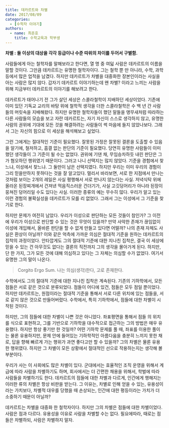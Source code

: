 ```yaml
---
title: 데카르트와 차별
date: 2017/08/09
categories:
  - [수학자 이야기]
authors:
  - name: 최준호
    title: 수학교육과 학부생
---
```


**차별 : 둘 이상의 대상을 각각 등급이나 수준 따위의 차이를 두어서 구별함.**

사람들에게 아는 철학자를 말해보라고 한다면, 열 명 중 여덟 사람은 데카르트의 이름을 말할 것이다. 그만큼 데카르트는 유명한 철학자이다. 그는 철학 뿐 만 아니라, 수학, 과학 등에서 많은 업적을 남겼다. 하지만 데카르트가 차별을 대중화한 장본인이라는 사실을 아는 사람은 많지 않다. 갑자기 데카르트 이야기하는데 왠 차별? 이라고 느끼는 사람을 위해 지금부터 데카르트의 이야기를 해보려고 한다.

데카르트가 태어나기 전 그가 살던 세상은 스콜라철학이 지배하던 세상이었다. 기존에 이미 있던 기독교 교리의 바탕 위에 철학적 생각을 더한 스콜라철학은 수 백 년 간 사람들의 머릿속을 지배해왔다. 하지만 유명한 철학자들이 했던 말들을 앵무새처럼 따라하는 다른 사람들의 모습을 보고 자란 데카르트는, 자기 자신이 스스로 생각하지 않고, 유명한 사람의 권위에 기대에 모든 것을 해결하려는 사람들이 썩 마음에 들지 않았나보다. 그래서 그는 자신의 힘으로 이 세상을 해석해보고 싶었다.

그런 그에게는 절대적인 기준이 필요했다. 잘못된 가정은 잘못된 결론을 도출할 수 있음을 알기에, 철저하고, 흠결 없는 판단의 기준이 필요했다. 당연히 유명한 사람들이 이미 했던 생각들이 그 기준이 될 수는 없었다. 권위에 기댄 채, 무임승차하듯 내린 판단은 그가 혐오하던 행위였기 때문이다. 그러고 나니 선택지는 많지 않았다. 기준을 경험에서 찾느냐, 이성에서 찾느냐. 그 둘만이 남은 선택지였다. 하지만 우리는 이미 우리의 경험이 그리 믿을만하지 못하다는 것을 잘 알고있다. 멀리서 바라보면, 서로 한 지점에서 만나는 것처럼 보이는 2개의 레일은 사실 평행해서 서로 만나지 않는다는 사실. 저녁식탁 위에 올라온 된장찌개에서 건져낸 먹음직스러운 건더기가, 사실 고깃덩어리가 아니라 된장이 뭉쳐진 덩어리일 수도 있다는 사실. 이러한 종류의 예는 무수히 많다. 우리가 알고 있는 이런 경험의 불확실성을 데카르트가 모를 리 없었다. 그래서 그는 이성에서 그 기준을 찾기로 한다.

하지만 문제가 여전히 남았다. 우리가 이성으로 판단하는 모든 것들이 참인가? 그 이전에 우리가 이성으로 판단할 수 있는 것은 무엇이 있을까? 만약 사악한 존재가 끊임없이 이성에 개입해서, 올바른 판단을 할 수 없게 만들고 있다면 어떨까? 나의 존재 자체도 사실은 환상이 아닐까? 이와 같은 억측에 가까운 의심은 절대적 기준을 원하는 데카르트의 집착의 과정이었다. 안타깝게도 그의 절대적 기준에 대한 지나친 집착은, 결국 이 세상에 믿을 수 있는 건 아무것도 없다는 결론의 직전까지 그의 생각을 몰아가게 된다. 하지만, 단 한 가지, 그가 모든 것에 대해 의심하고 있다는 그 자체는 의심할 수가 없었다. 여기서 유명한 그의 말이 나온다. ​

> Corgito Ergo Sum. 나는 의심(생각)한다, 고로 존재한다.

수학에서도 그의 절대적 기준에 대한 지나친 집착은 계속된다. 기존의 기하학에서, 모든 점들은 서로 같은 것으로 분류되었다. 점들이 어디에 있건, 점들은 모두 점일 뿐이었다. 하지만 데카르트는, 원점이라는 절대적 기준을 통해서 서로 다른 위치에 있는 점들을, 서로 같지 않은 것으로 만들어버렸다. 수학에서, 특히 기하학에서, 점들에 대한 차별이 시작된 것이다.

하지만, 그의 점들에 대한 차별이 나쁜 것은 아니었다. 좌표평면을 통해서 점들 의 위치를 식으로 표현하고, 그를 기반으로 기하학을 대수적으로 접근하는 그의 방법은 매우 유용했다. 하지만 항상 좋기만 한 것일까? 어떤 기하학 문제를 풀 때, 좌표를 이용한 풀이는 물론 유용하지만, 문제 안에 들어있는 기하학적인 아름다움을 충분히 느끼지 못한 채로, 답을 향해 빠르게 가는 행위가 과연 좋다고만 할 수 있을까? 그의 차별은 물론 유용한 행위였다. 하지만 그 차별이 모든 상황에서 절대적인 선으로 작용하는지는 생각해 볼 부분이다.

우리가 사는 이 사회에도 많은 차별이 있다. 군대에서는 효율적인 조직 운영을 위해서 계급에 따라 사람을 차별하기도 하며, 회사에서는 더 간편한 채용을 위해서, 학벌에 따라 사람들을 차별하기도 한다. 데카르트의 점들에 대한 차별과 다르게, 인간에게 행해지는 이러한 류의 차별은 항상 비판을 받는다. 그 이유는, 차별로 인해 얻을 수 있는, 유용성이라는 가치보다, 차별적 대우를 당했을 때 손상되는, 인간에 대한 평등이라는 가치가 더 소중하기 때문이 아닐까?

데카르트는 차별을 대중화 한 철학자이다. 하지만 그의 차별은 점들에 대한 차별이었다. 사람은 점과 다르다. 유용성을 이유로 사람을 차별할 수는 없다. 필요에따라, 때로는 점들은 차별하되, 사람은 차별하지 말자.

